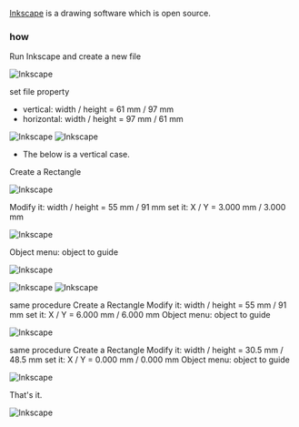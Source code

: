 
[Inkscape](https://inkscape.org) is a drawing software which is open source.

### how

Run Inkscape and create a new file

![Inkscape](assets/bizcard-by-inkscape-01-start.png "pic")

set file property
- vertical: width / height = 61 mm / 97 mm
- horizontal: width / height = 97 mm / 61 mm

![Inkscape](assets/bizcard-by-inkscape-02-document-property-01.png "pic")
![Inkscape](assets/bizcard-by-inkscape-02-document-property-02.png "pic")

* The below is a vertical case.

Create a Rectangle

![Inkscape](assets/bizcard-by-inkscape-03-rectangle-01.png "pic")

Modify it: width / height = 55 mm / 91 mm
set it: X / Y = 3.000 mm / 3.000 mm

![Inkscape](assets/bizcard-by-inkscape-03-rectangle-02.png "pic")

Object menu: object to guide

![Inkscape](assets/bizcard-by-inkscape-03-rectangle-03.png "pic")

![Inkscape](assets/bizcard-by-inkscape-04-guide-outer-01.png "pic")
![Inkscape](assets/bizcard-by-inkscape-04-guide-outer-02.png "pic")

same procedure
Create a Rectangle
Modify it: width / height = 55 mm / 91 mm
set it: X / Y = 6.000 mm / 6.000 mm
Object menu: object to guide

![Inkscape](assets/bizcard-by-inkscape-05-guide-inner-01.png "pic")

same procedure
Create a Rectangle
Modify it: width / height = 30.5 mm / 48.5 mm
set it: X / Y = 0.000 mm / 0.000 mm
Object menu: object to guide

![Inkscape](assets/bizcard-by-inkscape-06-guide-center-01.png "pic")

That's it.

![Inkscape](assets/bizcard-by-inkscape-07-end.png "pic")
